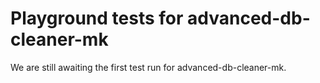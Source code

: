 # Playground tests for advanced-db-cleaner-mk
We are still awaiting the first test run for advanced-db-cleaner-mk.
